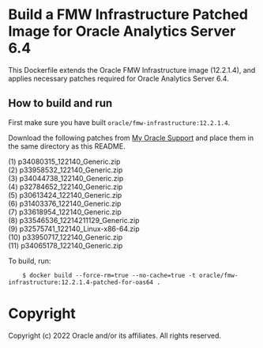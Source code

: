 Build a FMW Infrastructure Patched Image for Oracle Analytics Server 6.4
===============================================
This Dockerfile extends the Oracle FMW Infrastructure image (12.2.1.4), and applies necessary patches required for Oracle Analytics Server 6.4.

## How to build and run
First make sure you have built `oracle/fmw-infrastructure:12.2.1.4`.

Download the following patches from [My Oracle Support](http://support.oracle.com) and place them in the same directory as this README.

(1) p34080315_122140_Generic.zip  
(2) p33958532_122140_Generic.zip  
(3) p34044738_122140_Generic.zip  
(4) p32784652_122140_Generic.zip  
(5) p30613424_122140_Generic.zip  
(6) p31403376_122140_Generic.zip  
(7) p33618954_122140_Generic.zip  
(8) p33546536_12214211129_Generic.zip  
(9) p32575741_122140_Linux-x86-64.zip  
(10) p33950717_122140_Generic.zip  
(11) p34065178_122140_Generic.zip  

To build, run:

        $ docker build --force-rm=true --no-cache=true -t oracle/fmw-infrastructure:12.2.1.4-patched-for-oas64 .


# Copyright
Copyright (c) 2022 Oracle and/or its affiliates. All rights reserved.
